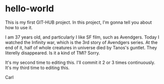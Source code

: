 # hello-world

This is my first GIT-HUB project.
In this project, I'm gonna tell you about how to use it. 

I am 37 years old, and particularly I like SF film, such as Avendgers. 
Today I watched the Infinity war, which is the 3rd story of Avendgers series. 
At the end of it, half of whole creatures in universe died by Tanos's guntlet. They literelly disappeared. 
Is it a kind of TMI? Sorry.

It's my second time to editing this. I'll commit it 2 or 3 times continuously. 
It's my third time to editing this. 

Carl
